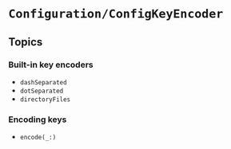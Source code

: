 # ``Configuration/ConfigKeyEncoder``

## Topics

### Built-in key encoders

- ``dashSeparated``
- ``dotSeparated``
- ``directoryFiles``

### Encoding keys

- ``encode(_:)``

